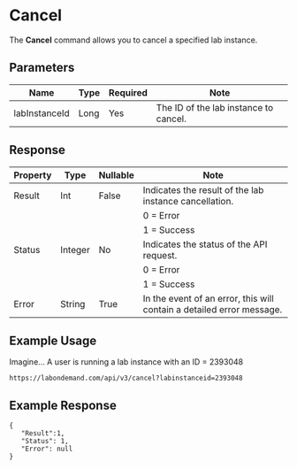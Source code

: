 # Cancel

The **Cancel** command allows you to cancel a specified lab instance.

## Parameters

|Name|Type|Required|Note|
|--- |--- |--- |--- |
|labInstanceId|Long|Yes|The ID of the lab instance to cancel.

## Response 

|Property|Type|Nullable|Note|
|--- |--- |--- |--- |
|Result|Int|False|Indicates the result of the lab instance cancellation.
||||0 = Error
||||1 = Success|
|Status|Integer|No|Indicates the status of the API request.
||||0 = Error
||||1 = Success|
|Error|String|True|In the event of an error, this will contain a detailed error message.|

## Example Usage

Imagine… A user is running a lab instance with an ID = 2393048

```
https://labondemand.com/api/v3/cancel?labinstanceid=2393048
```

## Example Response
```linenums
{
   "Result":1,
   "Status": 1,
   "Error": null
}
```
